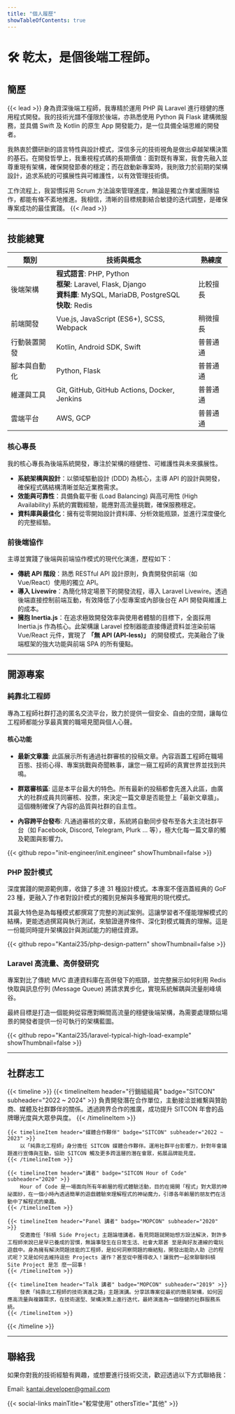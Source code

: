 ```yaml
---
title: "個人履歷"
showTableOfContents: true
---
```


# 🛠️ 乾太，是個後端工程師。

## 簡歷

{{< lead >}}
身為資深後端工程師，我專精於運用 PHP 與 Laravel 進行穩健的應用程式開發。我的技術光譜不僅限於後端，亦熟悉使用 Python 與 Flask 建構微服務，並具備 Swift 及 Kotlin 的原生 App 開發能力，是一位具備全端思維的開發者。

我熱衷於鑽研新的語言特性與設計模式，深信多元的技術視角是做出卓越架構決策的基石。在開發哲學上，我重視程式碼的長期價值：面對既有專案，我會先融入並尊重現有架構，確保開發節奏的穩定；而在啟動新專案時，我則致力於前期的架構設計，追求系統的可擴展性與可維護性，以有效管理技術債。

工作流程上，我習慣採用 Scrum 方法論來管理進度，無論是獨立作業或團隊協作，都能有條不紊地推進。我相信，清晰的目標規劃結合敏捷的迭代調整，是確保專案成功的最佳實踐。
{{< /lead >}}

---

## 技能總覽

| 類別 | 技術與概念 | 熟練度 |
|---|---|---|
| 後端架構 | **程式語言**: PHP, Python <br />**框架**: Laravel, Flask, Django <br />**資料庫**: MySQL, MariaDB, PostgreSQL <br />**快取**: Redis | 比較擅長 |
| 前端開發 | Vue.js, JavaScript (ES6+), SCSS, Webpack | 稍微擅長 |
| 行動裝置開發 | Kotlin, Android SDK, Swift | 普普通通 |
| 腳本與自動化 | Python, Flask | 普普通通 |
| 維運與工具 | Git, GitHub, GitHub Actions, Docker, Jenkins | 普普通通 |
| 雲端平台 | AWS, GCP | 普普通通 |

### 核心專長

我的核心專長為後端系統開發，專注於架構的穩健性、可維護性與未來擴展性。
- **系統架構與設計**：以領域驅動設計 (DDD) 為核心，主導 API 的設計與開發，確保程式碼結構清晰並貼近業務需求。
- **效能與可靠性**：具備負載平衡 (Load Balancing) 與高可用性 (High Availability) 系統的實戰經驗，能應對高流量挑戰，確保服務穩定。
- **資料庫與最佳化**：擁有從零開始設計資料庫、分析效能瓶頸，並進行深度優化的完整經驗。

### 前後端協作

主導並實踐了後端與前端協作模式的現代化演進，歷程如下：
- **傳統 API 階段**：熟悉 RESTful API 設計原則，負責開發供前端（如 Vue/React）使用的獨立 API。
- **導入 Livewire**：為簡化特定場景下的開發流程，導入 Laravel Livewire。透過後端直接控制前端互動，有效降低了小型專案或內部後台在 API 開發與維護上的成本。
- **擁抱 Inertia.js**：在追求極致開發效率與使用者體驗的目標下，全面採用 Inertia.js 作為核心。此架構讓 Laravel 控制器能直接傳遞資料並渲染前端 Vue/React 元件，實現了 **「無 API (API-less)」** 的開發模式，完美融合了後端框架的強大功能與前端 SPA 的所有優點。

---

## 開源專案

### 純靠北工程師

專為工程師社群打造的匿名交流平台，致力於提供一個安全、自由的空間，讓每位工程師都能分享最真實的職場見聞與個人心聲。

#### 核心功能

- **最新文章牆**:
    此區展示所有通過社群審核的投稿文章。內容涵蓋工程師在職場百態、技術心得、專案挑戰與奇聞軼事，讓您一窺工程師的真實世界並找到共鳴。

- **群眾審核區**:
    這是本平台最大的特色。所有最新的投稿都會先進入此區，由廣大的社群成員共同審核、投票，來決定一篇文章是否能登上「最新文章牆」。這個機制確保了內容的品質與社群的自主性。

- **內容跨平台發布**:
    凡通過審核的文章，系統將自動同步發布至各大主流社群平台（如 Facebook, Discord, Telegram, Plurk ... 等），極大化每一篇文章的觸及範圍與影響力。

{{< github repo="init-engineer/init.engineer" showThumbnail=false >}}

### PHP 設計模式

深度實踐的開源範例庫，收錄了多達 31 種設計模式。本專案不僅涵蓋經典的 GoF 23 種，更融入了作者對設計模式的獨到見解與多種實用的現代模式。

其最大特色是為每種模式都撰寫了完整的測試案例。這讓學習者不僅能理解模式的結構，更能透過撰寫與執行測試，來驗證邊界條件、深化對模式職責的理解。這是一份能同時提升架構設計與測試能力的絕佳資源。

{{< github repo="Kantai235/php-design-pattern" showThumbnail=false >}}

### Laravel 高流量、高併發研究

專案對比了傳統 MVC 直連資料庫在高併發下的瓶頸，並完整展示如何利用 Redis 快取與訊息佇列 (Message Queue) 將請求異步化，實現系統解耦與流量削峰填谷。

最終目標是打造一個能夠從容應對瞬間高流量的穩健後端架構，為需要處理類似場景的開發者提供一份可執行的架構藍圖。

{{< github repo="Kantai235/laravel-typical-high-load-example" showThumbnail=false >}}

---

## 社群志工

{{< timeline >}}
    {{< timelineItem header="行銷組組員" badge="SITCON" subheader="2022 ~ 2024" >}}
        負責開發潛在合作單位，主動接洽並維繫與贊助商、媒體及社群夥伴的關係。透過跨界合作的推廣，成功提升 SITCON 年會的品牌曝光度與大眾參與度。
    {{< /timelineItem >}}
    
    {{< timelineItem header="媒體合作夥伴" badge="SITCON" subheader="2022 ~ 2023" >}}
        以「純靠北工程師」身分擔任 SITCON 媒體合作夥伴。運用社群平台影響力，針對年會議題進行宣傳與互動，協助 SITCON 觸及更多跨溫層的潛在會眾，拓展品牌能見度。
    {{< /timelineItem >}}
    
    {{< timelineItem header="講者" badge="SITCON Hour of Code" subheader="2020" >}}
        Hour of Code 是一場面向所有年齡層的程式體驗活動，目的在揭開「程式」對大眾的神祕面紗，在一個小時內透過簡單的遊戲體驗來理解程式的神祕魔力，引導各年齡層的朋友們在活動中了解程式的樂趣。
    {{< /timelineItem >}}
    
    {{< timelineItem header="Panel 講者" badge="MOPCON" subheader="2020" >}}
        受邀擔任「斜槓 Side Project」主題論壇講者。看見問題就開始想方設法解決，對許多工程師來說已是早已養成的習慣，無論事發生在日常生活、社會大眾甚 至是與好友連線的電玩遊戲中。身為擁有解決問題技能的工程師，是如何洞察問題的癥結點，開發出能助人助 己的程式呢？又是如何去維持這些 Projects 運作？甚至從中獲得收入！讓我們一起來聊聊斜槓 Site Project 是怎 麼一回事！
    {{< /timelineItem >}}
    
    {{< timelineItem header="Talk 講者" badge="MOPCON" subheader="2019" >}}
        發表「純靠北工程師的技術演進之路」主題演講。分享該專案從最初的簡易架構，如何因應高流量與複雜需求，在技術選型、架構決策上進行迭代，最終演進為一個穩健的社群服務系統。
    {{< /timelineItem >}}
{{< /timeline >}}

---

## 聯絡我

如果你對我的技術經驗有興趣，或想要進行技術交流，歡迎透過以下方式聯絡我：

Email: kantai.developer@gmail.com

{{< social-links mainTitle="較常使用" othersTitle="其他" >}}
